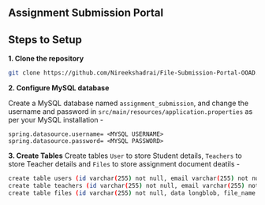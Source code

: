 ## Assignment Submission Portal

## Steps to Setup

**1. Clone the repository** 

```bash
git clone https://github.com/Nireekshadrai/File-Submission-Portal-OOAD.git
```

**2. Configure MySQL database**

Create a MySQL database named `assignment_submission`, and change the username and password in `src/main/resources/application.properties` as per your MySQL
installation -

```properties
spring.datasource.username= <MYSQL USERNAME>
spring.datasource.password= <MYSQL PASSWORD>
```

**3. Create Tables**
Create tables `User` to store Student details, `Teachers` to store Teacher details and `Files` to store assignment document deatils -
```bash
create table users (id varchar(255) not null, email varchar(255) not null, name varchar(255) not null, password varchar(255) not null, primary key (id));
create table teachers (id varchar(255) not null, email varchar(255) not null, name varchar(255) not null, password varchar(255) not null, primary key (id));
create table files (id varchar(255) not null, data longblob, file_name varchar(255), file_type varchar(255), primary key (id));
```
